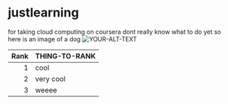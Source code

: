 # justlearning
for taking cloud computing on coursera
dont really know what to do yet
so here is an image of a dog
<picture>
 <source media="(prefers-color-scheme: dark)" srcset="https://encrypted-tbn3.gstatic.com/images?q=tbn:ANd9GcRYsTCZAfCg8v3AWG5JJy68Nge5gIUdaQNl7bZ81RHjOKEqQ2sDGVpCYrAj-aFvjJdMor8MlmPYDXYwwsAvfKa6gw">
 <source media="(prefers-color-scheme: light)" srcset="https://encrypted-tbn3.gstatic.com/images?q=tbn:ANd9GcRYsTCZAfCg8v3AWG5JJy68Nge5gIUdaQNl7bZ81RHjOKEqQ2sDGVpCYrAj-aFvjJdMor8MlmPYDXYwwsAvfKa6gw">
 <img alt="YOUR-ALT-TEXT" src="https://encrypted-tbn3.gstatic.com/images?q=tbn:ANd9GcRYsTCZAfCg8v3AWG5JJy68Nge5gIUdaQNl7bZ81RHjOKEqQ2sDGVpCYrAj-aFvjJdMor8MlmPYDXYwwsAvfKa6gw">
</picture>

| Rank | THING-TO-RANK |
|-----:|---------------|
|     1|    cool       |
|     2| very cool     |
|     3|     weeee     |
